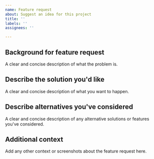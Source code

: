 ```yaml
---
name: Feature request
about: Suggest an idea for this project
title: ''
labels: ''
assignees: ''

---
```


## Background for feature request
A clear and concise description of what the problem is.

## Describe the solution you'd like
A clear and concise description of what you want to happen.

## Describe alternatives you've considered
A clear and concise description of any alternative solutions or features you've considered.

## Additional context
Add any other context or screenshots about the feature request here.
